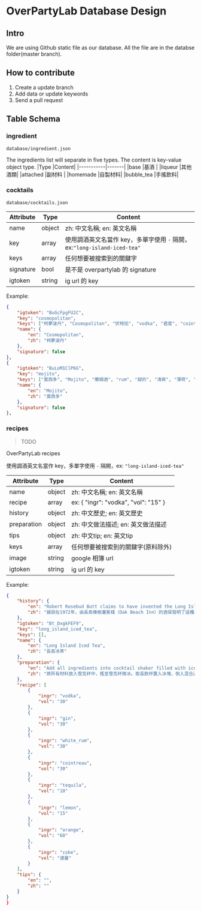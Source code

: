 # OverPartyLab Database Design

## Intro

We are using Github static file as our database. All the file are in the databse folder(master branch).

## How to contribute
1. Create a update branch
2. Add data or update keywords
3. Send a pull request

## Table Schema

### ingredient

```
database/ingredient.json
```

The ingredients list will separate in five types. The content is key-value object type.
|Type       |Content|
|-----------|-------|
|base       |基酒    |
|liqueur    |其他酒類|
|attached   |副材料  |
|homemade   |自製材料|
|bubble_tea |手搖飲料|

### cocktails

```
database/cocktails.json
```

|Attribute  |Type  |Content|
|-----------|------|-------|
|name       |object| zh: 中文名稱; en: 英文名稱|
|key        |array | 使用調酒英文名當作 key，多單字使用 `-` 隔開，ex:`"long-island-iced-tea"` |
|keys       |array | 任何想要被搜索到的關鍵字| 
|signature  |bool  | 是不是 overpartylab 的 signature|
|igtoken    |string| ig url 的 key |

Example:
```json
{
    "igtoken": "BuGcFpgFU2C",
    "key": "cosmopolitan",
    "keys": ["柯夢波丹", "Cosmopolitan", "伏特加", "vodka", "君度", "cointreau", "甜的", "妹酒", "短飲", "果香", "檸檬", "lemon", "cranberry", "蔓越梅"],
    "name": {
        "en": "Cosmopolitan",
        "zh": "柯夢波丹"
    },
    "signature": false
},
{
    "igtoken": "BuLoM1ClP6G",
    "key": "mojito",
    "keys": ["莫西多", "Mojito", "蘭姆酒", "rum", "甜的", "清爽", "薄荷", "雪碧", "檸檬", "長飲"],
    "name": {
        "en": "Mojito",
        "zh": "莫西多"
    },
    "signature": false
},
```

### recipes

> TODO

OverPartyLab recipes

使用調酒英文名當作 key，多單字使用 ```-``` 隔開，ex: ```"long-island-iced-tea"```

|Attribute  |Type  |Content|
|-----------|------|-------|
|name       |object| zh: 中文名稱; en: 英文名稱|
|recipe     |array | ex: { "ingr": "vodka", "vol": "15" }|
|history    |object| zh: 中文歷史; en: 英文歷史|
|preparation|object| zh: 中文做法描述; en: 英文做法描述|
|tips       |object| zh: 中文tip; en: 英文tip|
|keys       |array | 任何想要被搜索到的關鍵字(原料除外)| 
|image      |string| google 相簿 url|
|igtoken    |string| ig url 的 key |

Example:
```json
{
    "history": {
        "en": "Robert Rosebud Butt claims to have invented the Long Island Iced Tea as an entry in a contest to create a new mixed drink with triple sec in 1972 while he worked at the Oak Beach Inn on Long Island, New York.",
        "zh": "據說在1972年，由長島橡樹灘客棧（Oak Beach Inn）的酒保發明了這種以四種基酒混製出來的飲料。"
    },
    "igtoken": "Bt_DxgkFEF9",
    "key": "long_island_iced_tea",
    "keys": [],
    "name": {
        "en": "Long Island Iced Tea",
        "zh": "長島冰茶"
    },
    "preparation": {
        "en": "Add all ingredients into cocktail shaker filled with ice. Shake it until chilled, then pour into glass and full up with coke.",
        "zh": "將所有材料放入雪克杯中，搖至雪克杯微冰。取長飲杯置入冰塊，倒入混合過後的材料後再用可樂倒滿。"
    },
    "recipe": [
        {
            "ingr": "vodka",
            "vol": "30"
        },
        {
            "ingr": "gin",
            "vol": "30"
        },
        {
            "ingr": "white_rum",
            "vol": "30"
        },
        {
            "ingr": "cointreau",
            "vol": "30"
        },
        {
            "ingr": "tequila",
            "vol": "10"
        },
        {
            "ingr": "lemon",
            "vol": "15"
        },
        {
            "ingr": "orange",
            "vol": "60"
        },
        {
            "ingr": "coke",
            "vol": "適量"
        }
    ],
    "tips": {
        "en": "",
        "zh": ""
    }
}
}
```



